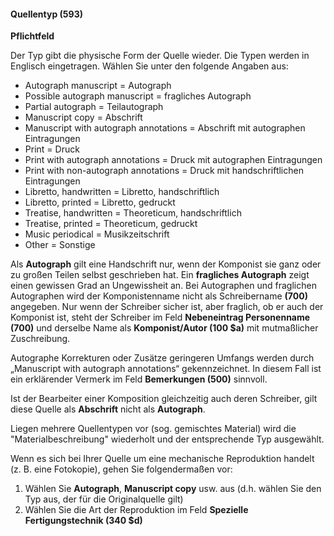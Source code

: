 #### Quellentyp (593)
**Pflichtfeld**

Der Typ gibt die physische Form der Quelle wieder. Die Typen werden in Englisch eingetragen. Wählen Sie unter den folgende Angaben aus:

- Autograph manuscript = Autograph
- Possible autograph manuscript = fragliches Autograph
- Partial autograph = Teilautograph
- Manuscript copy = Abschrift
- Manuscript with autograph annotations = Abschrift mit autographen Eintragungen
- Print = Druck
- Print with autograph annotations = Druck mit autographen Eintragungen  
- Print with non-autograph annotations = Druck mit handschriftlichen Eintragungen  
- Libretto, handwritten = Libretto, handschriftlich  
- Libretto, printed = Libretto, gedruckt  
- Treatise, handwritten = Theoreticum, handschriftlich
- Treatise, printed = Theoreticum, gedruckt  
- Music periodical = Musikzeitschrift  
- Other =  Sonstige  

Als **Autograph** gilt eine Handschrift nur, wenn der Komponist sie ganz oder zu großen Teilen selbst geschrieben hat. Ein **fragliches Autograph** zeigt einen gewissen Grad an Ungewissheit an. Bei Autographen und fraglichen Autographen wird der Komponistenname nicht als Schreibername **(700)** angegeben. Nur wenn der Schreiber sicher ist, aber fraglich, ob er auch der Komponist ist, steht der Schreiber im Feld **Nebeneintrag Personenname (700)** und derselbe Name als **Komponist/Autor (100 $a)** mit mutmaßlicher Zuschreibung.

Autographe Korrekturen oder Zusätze geringeren Umfangs werden durch „Manuscript with autograph annotations“ gekennzeichnet. In diesem Fall ist ein erklärender Vermerk im Feld **Bemerkungen (500)** sinnvoll.

Ist der Bearbeiter einer Komposition gleichzeitig auch deren Schreiber, gilt diese Quelle als **Abschrift** nicht als **Autograph**.

Liegen mehrere Quellentypen vor (sog. gemischtes Material) wird die "Materialbeschreibung" wiederholt und der entsprechende Typ ausgewählt.

Wenn es sich bei Ihrer Quelle um eine mechanische Reproduktion handelt (z. B. eine Fotokopie), gehen Sie folgendermaßen vor:

1. Wählen Sie **Autograph**, **Manuscript copy** usw. aus (d.h. wählen Sie den Typ aus, der für die Originalquelle gilt)
2. Wählen Sie die Art der Reproduktion im Feld **Spezielle Fertigungstechnik (340 $d)**
